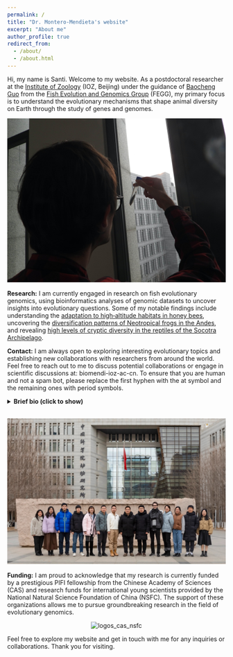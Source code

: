 ```yaml
---
permalink: /
title: "Dr. Montero-Mendieta's website"
excerpt: "About me"
author_profile: true
redirect_from: 
  - /about/
  - /about.html
---
```


Hi, my name is Santi. Welcome to my website. As a postdoctoral researcher at the <a href="http://english.ioz.cas.cn/" target="_blank">Institute of Zoology</a> (IOZ, Beijing) under the guidance of <a href="https://scholar.google.com/citations?user=Dxsg5HoAAAAJ&hl=en" target="_blank">Baocheng Guo</a> from the <a href="https://guolaboratory.com/" target="_blank">Fish Evolution and Genomics Group</a> (FEGG), my primary focus is to understand the evolutionary mechanisms that shape animal diversity on Earth through the study of genes and genomes.

![Santi doing research on fish](/images/santi_stickleback.jpg)

**Research:** I am currently engaged in research on fish evolutionary genomics, using bioinformatics analyses of genomic datasets to uncover insights into evolutionary questions. Some of my notable findings include understanding the <a href="https://onlinelibrary.wiley.com/doi/10.1111/mec.14986" target="_blank">adaptation to high‐altitude habitats in honey bees</a>, uncovering the <a href="https://doi.org/10.1016/j.ympev.2021.107167" target="_blank">diversification patterns of Neotropical frogs in the Andes</a>, and revealing <a href="https://doi.org/10.1371/journal.pone.0149985" target="_blank">high levels of cryptic diversity in the reptiles of the Socotra Archipelago</a>.

**Contact:** I am always open to exploring interesting evolutionary topics and establishing new collaborations with researchers from around the world. Feel free to reach out to me to discuss potential collaborations or engage in scientific discussions at: biomendi-ioz-ac-cn. To ensure that you are human and not a spam bot, please replace the first hyphen with the at symbol and the remaining ones with period symbols. 

<details>
  <summary><b>Brief bio (click to show)</b></summary>
  Born nearby the city of Barcelona in Spain. From a young age, one of my dreams was to become a scientist and make new discoveries that can help us to better understand our world. My passion for scientific discovery led me to pursue a BSc in Biology at the University of Girona. During my undergraduate studies, I developed a keen interest in animal behavior and had the opportunity to conduct my thesis at Linköping University in Sweden.
  
<br>

  I then pursued an MSc in Biodiversity with a major in evolutionary biology at the University of Barcelona. This period provided me with valuable research experience at the Institute of Evolutionary Biology in Barcelona. Subsequently, I embarked on a Ph.D. at the Doñana Biological Station in Seville, where I successfully defended my thesis. My doctoral research focused on using genomic tools to study the adaptation and diversification of natural populations in high elevation. During my Ph.D., I also undertook research stays at Uppsala University in Sweden.
  
<br>

  Currently, I am conducting research on phylogenomics and comparative genomics as part of my postdoctoral position at the CAS Institute of Zoology in Beijing, China. For more detailed information about my academic career, please refer to my <a href="https://santiagomonteromendieta.github.io/cv/">CV</a>.
</details>

<br>

![FEGG members in 2023](/images/FEGG_2023.jpg)

**Funding:** I am proud to acknowledge that my research is currently funded by a prestigious PIFI fellowship from the Chinese Academy of Sciences (CAS) and research funds for international young scientists provided by the National Natural Science Foundation of China (NSFC). The support of these organizations allows me to pursue groundbreaking research in the field of evolutionary genomics.

<p style="text-align:center;"><img src="https://santiagomonteromendieta.github.io/images/logos_cas_nsfc.png" alt="logos_cas_nsfc" width="400"></p>

Feel free to explore my website and get in touch with me for any inquiries or collaborations. Thank you for visiting.
